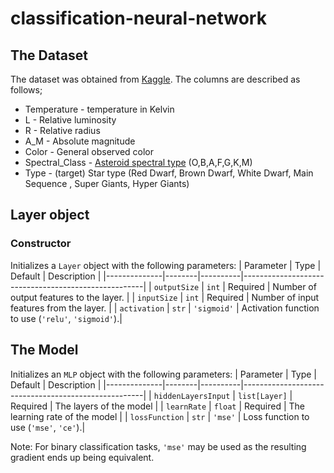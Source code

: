# classification-neural-network

## The Dataset

The dataset was obtained from [Kaggle](https://www.kaggle.com/datasets/brsdincer/star-type-classification). The columns are described as follows;

* Temperature - temperature in Kelvin
* L - Relative luminosity
* R - Relative radius
* A_M - Absolute magnitude
* Color - General observed color
* Spectral_Class - [Asteroid spectral type](https://en.wikipedia.org/wiki/Asteroid_spectral_types) (O,B,A,F,G,K,M)
* Type - (target) Star type (Red Dwarf, Brown Dwarf, White Dwarf, Main Sequence , Super Giants, Hyper Giants)
## Layer object

### Constructor

Initializes a `Layer` object with the following parameters:
| Parameter    | Type   | Default  | Description                                         |
|--------------|--------|----------|-----------------------------------------------------|
| `outputSize`  | `int`  | Required | Number of output features to the layer.             |
| `inputSize` | `int`  | Required | Number of input features from the layer.          |
| `activation` | `str`  | `'sigmoid'` | Activation function to use (`'relu'`, `'sigmoid'`).|

## The Model

Initializes an `MLP` object with the following parameters:
| Parameter    | Type   | Default  | Description                                         |
|--------------|--------|----------|-----------------------------------------------------|
| `hiddenLayersInput`  | `list[Layer]`  | Required | The layers of the model |
| `learnRate` | `float`  | Required | The learning rate of the model |
| `lossFunction` | `str`  | `'mse'` | Loss function to use (`'mse'`, `'ce'`).|

Note: For binary classification tasks, `'mse'` may be used as the resulting gradient ends up being equivalent.
